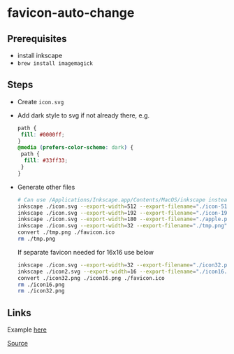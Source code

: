 # favicon-auto-change

## Prerequisites

- install inkscape
- `brew install imagemagick`

## Steps

- Create `icon.svg`
- Add dark style to svg if not already there, e.g.

  ```css
  path {
   fill: #0000ff;
  }
  @media (prefers-color-scheme: dark) {
   path {
    fill: #33ff33;
   }
  }
  ```

- Generate other files

  ```bash
  # Can use /Applications/Inkscape.app/Contents/MacOS/inkscape instead of inkscape on mac
  inkscape ./icon.svg --export-width=512 --export-filename="./icon-512.png"
  inkscape ./icon.svg --export-width=192 --export-filename="./icon-192.png"
  inkscape ./icon.svg --export-width=180 --export-filename="./apple.png"
  inkscape ./icon.svg --export-width=32 --export-filename="./tmp.png"
  convert ./tmp.png ./favicon.ico
  rm ./tmp.png
  ```

  If separate favicon needed for 16x16 use below

  ```bash
  inkscape ./icon.svg --export-width=32 --export-filename="./icon32.png"
  inkscape ./icon2.svg --export-width=16 --export-filename="./icon16.png"
  convert ./icon32.png ./icon16.png ./favicon.ico
  rm ./icon16.png
  rm ./icon32.png
  ```

## Links

Example [here](https://maweeks.github.io/favicon-auto-change/)

[Source](https://evilmartians.com/chronicles/how-to-favicon-in-2021-six-files-that-fit-most-needs)
